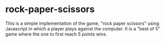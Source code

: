 # rock-paper-scissors
This is a simple implementation of the game, "rock paper scissors" using Javascript in which a player plays against the computer. It is a "best of 5" game where the one to first reach 5 points wins.